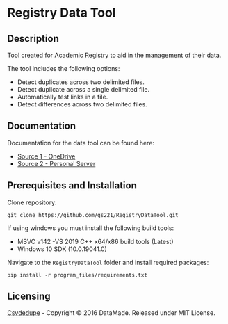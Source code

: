 # Registry Data Tool

## Description
Tool created for Academic Registry to aid in the management of their data. 

The tool includes the following options: 

- Detect duplicates across two delimited files. 
- Detect duplicate across a single delimited file. 
- Automatically test links in a file. 
- Detect differences across two delimited files.

## Documentation

Documentation for the data tool can be found here:
- [Source 1 - OneDrive](https://universityofstandrews907-my.sharepoint.com/:w:/g/personal/gs221_st-andrews_ac_uk/EYQC-RKj859Ao_rQ0yDG_okB5LFdglXZnp4erHbyUucanw?e=DbG8CD)
- [Source 2 - Personal Server](https://os5.mycloud.com/action/share/ff5c3679-3366-4964-83e2-eff3dec61974)

## Prerequisites and Installation
Clone repository:
```
git clone https://github.com/gs221/RegistryDataTool.git
```
If using windows you must install the following build tools:
- MSVC v142 -VS 2019 C++ x64/x86 build tools (Latest)
- Windows 10 SDK (10.0.19041.0)

Navigate to the `RegistryDataTool` folder and install required packages: 
```
pip install -r program_files/requirements.txt
```

## Licensing 
[Csvdedupe](https://github.com/dedupeio/csvdedupe#copyright-and-attribution) - Copyright © 2016 DataMade. Released under MIT License.
